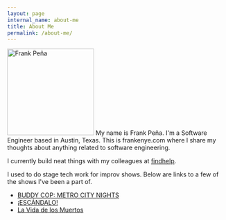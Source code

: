 ```yaml
---
layout: page
internal_name: about-me
title: About Me
permalink: /about-me/
--- 
```

<img alt="Frank Peña" 
    class="align-right" 
    src="{{site.url}}/assets/img/about-me/frank-peña.jpg"
    width="200"
    height="200"/>
My name is Frank Peña. I'm a Software Engineer based in Austin, Texas. This is frankenye.com where I share my thoughts about anything related to software engineering.

I currently build neat things with my colleagues at [findhelp](https://findhelp.org).

I used to do stage tech work for improv shows. Below are links to a few of the shows I've been a part of. 
* [BUDDY COP: METRO CITY NIGHTS](https://www.hideouttheatre.com/shows/buddycop/)
* [¡ESCÁNDALO!](https://web.archive.org/web/20180329045506/https://www.hideouttheatre.com/shows/escandalo/)
* [La Vida de los Muertos](https://web.archive.org/web/20180904003825/https://www.hideouttheatre.com/shows/lavidadelosmuertos/)